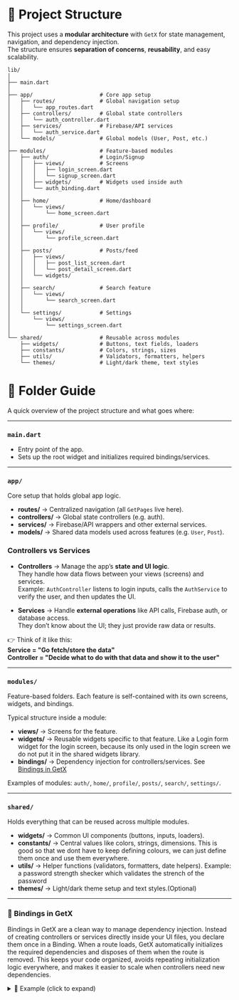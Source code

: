 # 📂 Project Structure

This project uses a **modular architecture** with `GetX` for state management, navigation, and dependency injection.  
The structure ensures **separation of concerns**, **reusability**, and easy scalability.

```plaintext
lib/
│
├── main.dart
│
├── app/                     # Core app setup
│   ├── routes/              # Global navigation setup
│   │   └── app_routes.dart
│   ├── controllers/         # Global state controllers
│   │   └── auth_controller.dart
│   ├── services/            # Firebase/API services
│   │   └── auth_service.dart
│   └── models/              # Global models (User, Post, etc.)
│
├── modules/                 # Feature-based modules
│   ├── auth/                # Login/Signup
│   │   ├── views/           # Screens
│   │   │   ├── login_screen.dart
│   │   │   └── signup_screen.dart
│   │   ├── widgets/         # Widgets used inside auth
│   │   └── auth_binding.dart
│   │
│   ├── home/                # Home/dashboard
│   │   └── views/
│   │       └── home_screen.dart
│   │
│   ├── profile/             # User profile
│   │   └── views/
│   │       └── profile_screen.dart
│   │
│   ├── posts/               # Posts/feed
│   │   ├── views/
│   │   │   ├── post_list_screen.dart
│   │   │   └── post_detail_screen.dart
│   │   └── widgets/
│   │
│   ├── search/              # Search feature
│   │   └── views/
│   │       └── search_screen.dart
│   │
│   └── settings/            # Settings
│       └── views/
│           └── settings_screen.dart
│
└── shared/                  # Reusable across modules
    ├── widgets/             # Buttons, text fields, loaders
    ├── constants/           # Colors, strings, sizes
    ├── utils/               # Validators, formatters, helpers
    └── themes/              # Light/dark theme, text styles
```

# 📂 Folder Guide

A quick overview of the project structure and what goes where:

---

### `main.dart`

- Entry point of the app.
- Sets up the root widget and initializes required bindings/services.

---

### `app/`

Core setup that holds global app logic.

- **routes/** → Centralized navigation (all `GetPages` live here).
- **controllers/** → Global state controllers (e.g. auth).
- **services/** → Firebase/API wrappers and other external services.
- **models/** → Shared data models used across features (e.g. `User`, `Post`).

### Controllers vs Services

- **Controllers** → Manage the app’s **state and UI logic**.  
  They handle how data flows between your views (screens) and services.  
  Example: `AuthController` listens to login inputs, calls the `AuthService` to verify the user, and then updates the UI.

- **Services** → Handle **external operations** like API calls, Firebase auth, or database access.  
  They don’t know about the UI; they just provide raw data or results.

👉 Think of it like this:  
**Service = "Go fetch/store the data"**  
**Controller = "Decide what to do with that data and show it to the user"**

---

### `modules/`

Feature-based folders. Each feature is self-contained with its own screens, widgets, and bindings.

Typical structure inside a module:

- **views/** → Screens for the feature.
- **widgets/** → Reusable widgets specific to that feature. Like a Login form widget for the login screen, because its only used in the login screen we do not put it in the shared widgets library.
- **bindings/** → Dependency injection for controllers/services. See [Bindings in GetX](#-bindings-in-getx)

Examples of modules: `auth/`, `home/`, `profile/`, `posts/`, `search/`, `settings/`.

---

### `shared/`

Holds everything that can be reused across multiple modules.

- **widgets/** → Common UI components (buttons, inputs, loaders).
- **constants/** → Central values like colors, strings, dimensions. This is good so that we dont have to keep defining colours, we can just define them once and use them everywhere.
- **utils/** → Helper functions (validators, formatters, date helpers). Example: a password strength shecker which validates the strench of the password
- **themes/** → Light/dark theme setup and text styles.(Optional)

---

### 🔗 Bindings in GetX

Bindings in GetX are a clean way to manage dependency injection. Instead of creating controllers or services directly inside your UI files, you declare them once in a Binding. When a route loads, GetX automatically initializes the required dependencies and disposes of them when the route is removed. This keeps your code organized, avoids repeating initialization logic everywhere, and makes it easier to scale when controllers need new dependencies.

<details>
  <summary>📌 Example (click to expand)</summary>

```dart
// auth_binding.dart
class AuthBinding extends Bindings {
  @override
  void dependencies() {
    Get.lazyPut<AuthController>(() => AuthController());
  }
}

// main.dart
GetMaterialApp(
  initialRoute: '/login',
  getPages: [
    GetPage(
      name: '/login',
      page: () => LoginScreen(),
      binding: AuthBinding(), // (2) Injects AuthController automatically
    ),
  ],
);
// login_screen.dart
class LoginScreen extends StatelessWidget {
  final controller = Get.find<AuthController>();
  // This won’t be needed because we already injected it in (2)
  // With Bindings, we inject AuthController once in AuthBinding and can fetch it anywhere it’s needed.
  // Without Bindings, we would have to manually create or put the controller in every screen that uses it,
  // which can lead to repetitive code and potential memory leaks.

  @override
  Widget build(BuildContext context) {
    return Scaffold(
      body: Center(
        child: Text(controller.title),
      ),
    );
  }
}
```
